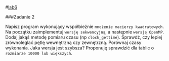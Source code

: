 #[lab6](https://github.com/mmotel/zjp-labs/tree/master/lab6/test)

###Zadanie 2

Napisz program wykonujący współbieżnie `mnożenie macierzy kwadratowych`. Na początku zaimplementuj `wersję sekwencyjną`, a następnie `wersję OpenMP`. Dodaj jakąś metodę pomiaru czasu (np `clock_gettime`). Sprawdź, czy lepiej zrównoleglać pętlę wewnętrzną czy zewnętrzną. Porównaj czasy wykonania. Jaka wersja jest szybsza? Proponuję sprawdzić dla tablic o `rozmiarze 10000 lub większych`.
